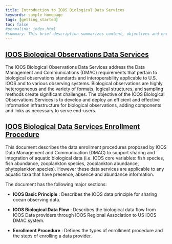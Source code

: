 ```yaml
---
title: Introduction to IOOS Biological Data Services
keywords: sample homepage
tags: [getting_started]
toc: false
#permalink: index.html
#summary: This brief description summarizes content, objectives and enrollment process for the IOOS Biological Data Services.
---
```


<!--
* TOC
{:toc}
  -->

## [**IOOS Biological Observations Data Services**](/biological-data-services/biological-observations.html)

The IOOS Biological Observations Data Services address the Data Management and Communications (DMAC) requirements that pertain to biological observations standards and interoperability applicable to U.S. IOOS and to various observing systems. Biological observations are highly heterogeneous and the variety of formats, logical structures, and sampling methods create significant challenges. The objective of the IOOS Biological Observations Services is to develop and deploy an efficient and effective information infrastructure for biological observations, adding components and links as necessary to serve end-users.

## [**IOOS Biological Data Services Enrollment Procedure**](/biological-data-services/biological-data-procedure.html)

This document describes the data enrollment procedures proposed by IOOS Data Management and Communication (DMAC) to support sharing and integration of aquatic biological data (i.e. IOOS core variables: fish species, fish abundance, zooplankton species, zooplankton abundance, phytoplankton species). However these data services are applicable to any aquatic taxa that have presence, absence and abundance information.

The document has the following major sections:

 - **IOOS Basic Principle**
: Describes the IOOS data principle for sharing ocean observing data.

 - **IOOS Biological Data Flow**
: Describes the biological data flow from IOOS Data providers through IOOS Regional Association to US IOOS DMAC system.

 - **Enrollment Procedure**
: Defines the types of enrollment procedure and the steps of enrolling a data provider.
